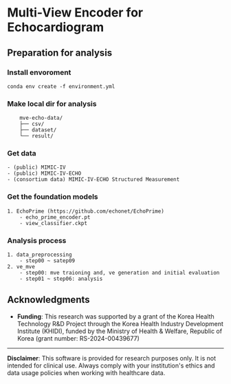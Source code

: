 # Multi-View Encoder for Echocardiogram

## Preparation for analysis
### Install envoroment
```
conda env create -f environment.yml
```
### Make local dir for analysis
```
    mve-echo-data/
    ├── csv/
    ├── dataset/
    └── result/
```
### Get data
    - (public) MIMIC-IV
    - (public) MIMIC-IV-ECHO
    - (consortium data) MIMIC-IV-ECHO Structured Measurement

### Get the foundation models
    1. EchoPrime (https://github.com/echonet/EchoPrime)
        - echo_prime_encoder.pt
        - view_classifier.ckpt

### Analysis process
    1. data_preprocessing
        - step00 ~ satep09
    2. ve_mve
        - step00: mve traioning and, ve generation and initial evaluation
        - step01 ~ step06: analysis


## Acknowledgments
- **Funding**: This research was supported by a grant of the Korea Health Technology R&D Project through the Korea Health Industry Development Institute (KHIDI), funded by the Ministry of Health & Welfare, Republic of Korea (grant number: RS-2024-00439677)

---

**Disclaimer**: This software is provided for research purposes only. It is not intended for clinical use. Always comply with your institution's ethics and data usage policies when working with healthcare data.